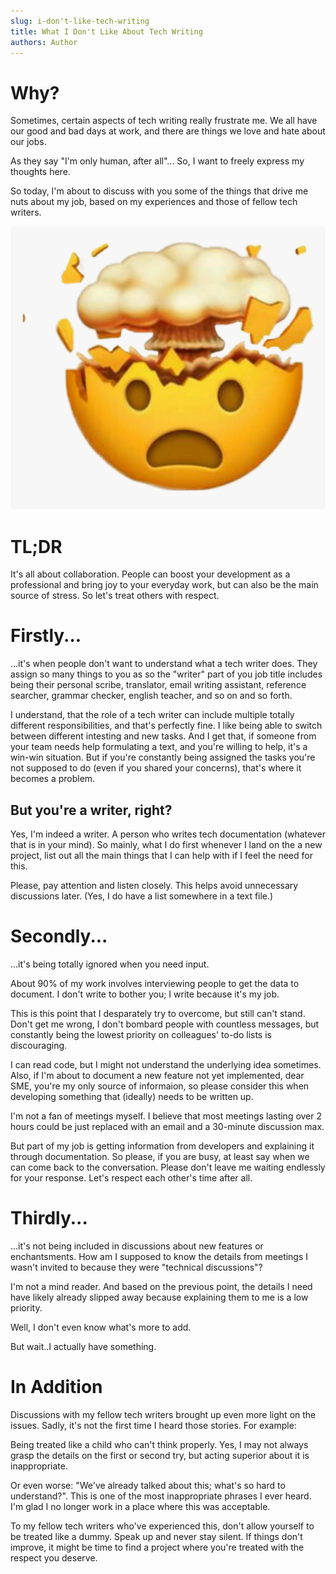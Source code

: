 ```yaml
---
slug: i-don't-like-tech-writing
title: What I Don't Like About Tech Writing
authors: Author
---
```


# Why?

Sometimes, certain aspects of tech writing really frustrate me. We all have our good and bad days at work, and there are things we love and hate about our jobs.

As they say "I'm only human, after all"...  So, I want to freely express my thoughts here.

So today, I'm about to discuss with you some of the things that drive me nuts about my job, based on my experiences and those of fellow tech writers.

![Boom!](./mindblow.png)

<!--truncate-->

# TL;DR

It's all about collaboration. People can boost your development as a professional and bring joy to your everyday work, but can also be the main source of stress.  So let's treat others with respect. 

# Firstly...

...it's when people don't want to understand what a tech writer does. They assign so many things to you as so the "writer" part of you job title includes being their personal scribe, translator, email writing assistant, reference searcher, grammar checker, english teacher, and so on and so forth. 

I understand, that the role of a tech writer can include multiple totally different responsibilities, and that's perfectly fine. I like being able to switch between different intesting and new tasks.
And I get that, if someone from your team needs help formulating a text, and you're willing to help, it's a win-win situation.
But if you're constantly being assigned the tasks you're not supposed to do (even if you shared your concerns), that's where it becomes a problem.

## But you're a writer, right?

Yes, I'm indeed a writer. A person who writes tech documentation (whatever that is in your mind).
So mainly, what I do first whenever I land on the a new project, list out all the main things that I can help with if I feel the need for this.

Please, pay attention and listen closely.  This helps avoid unnecessary discussions later. (Yes, I do have a list somewhere in a text file.)


# Secondly...

...it's being totally ignored when you need input.

About 90% of my work involves interviewing people to get the data to document. I don't write to bother you; I write because it's my job.

This is this point that I desparately try to overcome, but still can't stand.
Don't get me wrong, I don't bombard people with countless messages, but constantly being the lowest priority on colleagues' to-do lists is discouraging.

I can read code,  but I might not understand the underlying idea sometimes. Also, if I'm about to document a new feature not yet implemented, dear SME, you're my only source of informaion, so please consider this when developing something that (ideally) needs to be written up.

I'm not a fan of meetings myself. I believe that most meetings lasting over 2 hours could be just replaced with an email and a 30-minute discussion max.

But part of my job is getting information from developers and explaining it through documentation.
So please, if you are busy, at least say when we can come back to the conversation. Please don't leave me waiting endlessly for your response. Let's respect each other's time after all.

# Thirdly...

...it's not being included in discussions about new features or enchantsments. How am I supposed to know the details from meetings I wasn't invited to because they were "technical discussions"?

I'm not a mind reader. And based on the previous point, the details I need have likely already slipped away because explaining them to me is a low priority.

Well, I don't even know what's more to add.

But wait..I actually have something.

# In Addition

Discussions with my fellow tech writers brought up even more light on the issues. Sadly, it's not the first time I heard those stories. For example:

Being treated like a child who can't think properly. Yes, I may not always grasp the details on the first or second try, but acting superior about it is inappropriate.

Or even worse:  "We've already talked about this; what's so hard to understand?".
This is one of the most inappropriate phrases I ever heard. I'm glad I no longer work in a place where this was acceptable.


To my fellow tech writers who've experienced this, don't allow yourself to be treated like a dummy. Speak up and never stay silent. If things don't improve, it might be time to find a project where you're treated with the respect you deserve.

